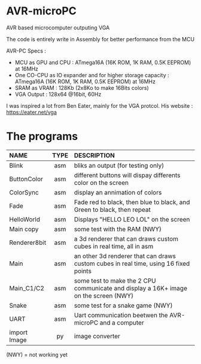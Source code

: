 # AVR-microPC
AVR based microcomputer outputing VGA

The code is entirely write in Assembly for better performance from the MCU

AVR-PC Specs :

* MCU as GPU and CPU : ATmega16A (16K ROM, 1K RAM, 0.5K EEPROM)  at 16MHz
* One CO-CPU as IO expander and for higher storage capacity : ATmega16A (16K ROM, 1K RAM, 0.5K EEPROM)  at 16MHz
* SRAM as VRAM : 128Kb (2x8Ko to make 16Bits colors)
* VGA Output : 128x64 @16bit, 60Hz

I was inspired a lot from Ben Eater, mainly for the VGA protcol.
His website : https://eater.net/vga

# The programs

| <b>NAME</b>    |<b>TYPE</b>| <b>DESCRIPTION</b>                                                                   |
|:---------------|:---------:|:-------------------------------------------------------------------------------------|
| Blink          | asm       | bliks an output (for testing only)                                                   |
| ButtonColor    | asm       | different buttons will dispay differents color on the screen                         |
| ColorSync      | asm       | display an annimation of colors                                                      |
| Fade           | asm       | Fade red to black, then blue to black, and Green to black, then repeat               |
| HelloWorld     | asm       | Displays "HELLO LEO LOL" on the screen                                               |
| Main copy      | asm       | some test with the RAM (NWY)                                                         |
| Renderer8bit   | asm       | a 3d renderer that can draws custom cubes in real time, all in asm                   |
| Main           | asm       | an other 3d renderer that can draws custom cubes in real time, using 16 fixed points |
| Main_C1/C2     | asm       | some test to make the 2 CPU communicate and display a 16K+ image on the screen (NWY) |
| Snake          | asm       | some test for a snake game (NWY)                                                     |
| UART           | asm       | Uart communication beetwen the AVR-microPC and a computer                            |
| import Image   | py        | image converter                                                                      |

(NWY) = not working yet

